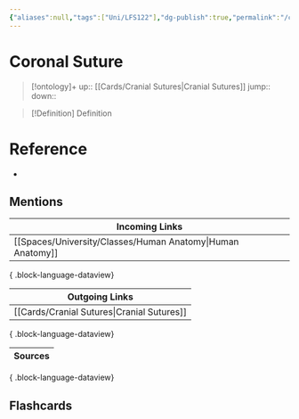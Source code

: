 ```yaml
---
{"aliases":null,"tags":["Uni/LFS122"],"dg-publish":true,"permalink":"/cards/coronal-suture/","dgPassFrontmatter":true}
---
```


# Coronal Suture

> [!ontology]+
> up:: [[Cards/Cranial Sutures\|Cranial Sutures]]
> jump:: 
> down:: 

> [!Definition] Definition
> 

# Reference
- 

## Mentions
| Incoming Links                                                |
| ------------------------------------------------------------- |
| [[Spaces/University/Classes/Human Anatomy\|Human Anatomy]] |

{ .block-language-dataview}

| Outgoing Links                                |
| --------------------------------------------- |
| [[Cards/Cranial Sutures\|Cranial Sutures]] |

{ .block-language-dataview}

| Sources |
| ------- |

{ .block-language-dataview}

## Flashcards
